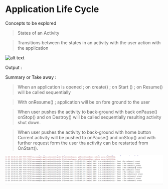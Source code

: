 # Application Life Cycle

Concepts to be explored 

> States of an Activity 

> Transitions between the states in an activity with the user action with the application

![alt text](https://miro.medium.com/max/1189/1*fCkVwtp7gJ5JI8gjIxPeTQ.png)


Output :


Summary or Take away :

> When an application is opened ; on create() ; on Start () ; on Resume() will be called sequentially 

> With onResume() ; application will be on fore ground to the user

> When user pushes the activity to back-ground with back onPause() onStop() and on Destroy() will be called sequentially resulting activity shut down.

> When user pushes the activity to back-ground with home button Current activity will be pushed to onPause() and onStop() and with further request form the user tha activity can be restarted from OnStart(). 

![alt text](utils/output_logging.PNG)




